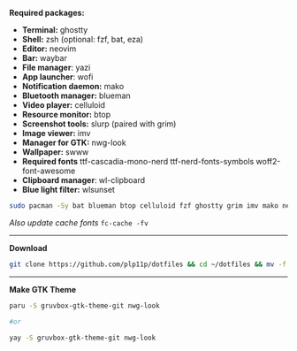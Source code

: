 **Required packages:**

- **Terminal:** ghostty
- **Shell:** zsh (optional: fzf, bat, eza)
- **Editor:** neovim
- **Bar:** waybar
- **File manager**: yazi
- **App launcher**: wofi
- **Notification daemon:** mako
- **Bluetooth manager:** blueman
- **Video player:** celluloid
- **Resource monitor:** btop
- **Screenshot tools:** slurp (paired with grim)
- **Image viewer:** imv
- **Manager for GTK:** nwg-look
- **Wallpaper:** swww
- **Required fonts** ttf-cascadia-mono-nerd ttf-nerd-fonts-symbols woff2-font-awesome
- **Clipboard manager**: wl-clipboard
- **Blue light filter:** wlsunset

```bash
sudo pacman -Sy bat blueman btop celluloid fzf ghostty grim imv mako neovim slurp swww ttf-cascadia-mono-nerd ttf-nerd-fonts-symbols waybar wl-clipboard wlsunset woff2-font-awesome wofi yazi zsh eza
```

_Also update cache fonts_
`fc-cache -fv`

---

**Download**

```bash
git clone https://github.com/plp11p/dotfiles && cd ~/dotfiles && mv -f .zshrc .p10k.zsh .zcompdump ~/ && mv -f config/* ~/.config/
```

---

**Make GTK Theme**

```bash
paru -S gruvbox-gtk-theme-git nwg-look

#or

yay -S gruvbox-gtk-theme-git nwg-look
```
